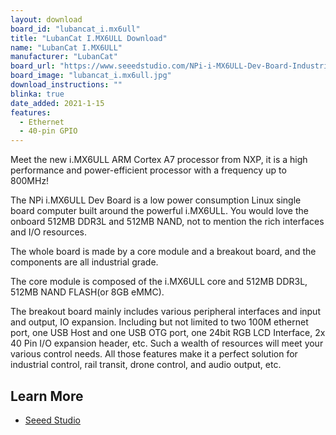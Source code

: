 ```yaml
---
layout: download
board_id: "lubancat_i.mx6ull"
title: "LubanCat I.MX6ULL Download"
name: "LubanCat I.MX6ULL"
manufacturer: "LubanCat"
board_url: "https://www.seeedstudio.com/NPi-i-MX6ULL-Dev-Board-Industrial-Grade-Linux-SBC-NAND-Version-p-4220.html"
board_image: "lubancat_i.mx6ull.jpg"
download_instructions: ""
blinka: true
date_added: 2021-1-15
features:
  - Ethernet
  - 40-pin GPIO
---
```


Meet the new i.MX6ULL ARM Cortex A7 processor from NXP, it is a high performance and power-efficient processor with a frequency up to 800MHz!

The NPi i.MX6ULL Dev Board is a low power consumption Linux single board computer built around the powerful i.MX6ULL. You would love the onboard 512MB DDR3L and 512MB NAND, not to mention the rich interfaces and I/O resources.

The whole board is made by a core module and a breakout board, and the components are all industrial grade.

The core module is composed of the i.MX6ULL core and 512MB DDR3L, 512MB NAND FLASH(or 8GB eMMC).

The breakout board mainly includes various peripheral interfaces and input and output, IO expansion. Including but not limited to two 100M ethernet port, one USB Host and one USB OTG port, one 24bit RGB LCD Interface, 2x 40 Pin I/O expansion header, etc. Such a wealth of resources will meet your various control needs. All those features make it a perfect solution for industrial control, rail transit, drone control, and audio output, etc.
 
 ## Learn More
* [Seeed Studio](https://www.seeedstudio.com/NPi-i-MX6ULL-Dev-Board-Industrial-Grade-Linux-SBC-NAND-Version-p-4220.html)
